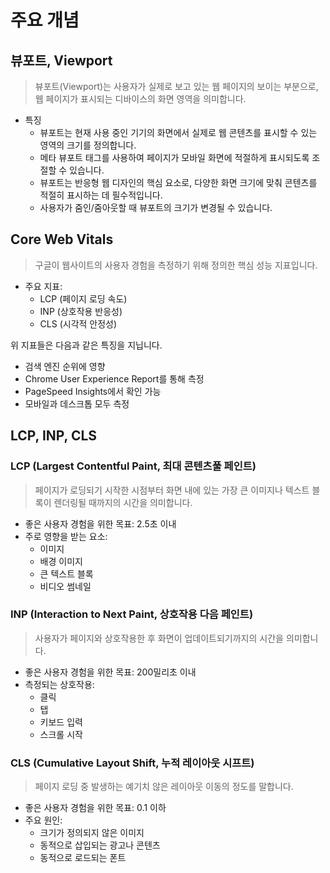 # 주요 개념

## 뷰포트, Viewport

> 뷰포트(Viewport)는 사용자가 실제로 보고 있는 웹 페이지의 보이는 부분으로, 웹 페이지가 표시되는 디바이스의 화면 영역을 의미합니다.

- 특징
  - 뷰포트는 현재 사용 중인 기기의 화면에서 실제로 웹 콘텐츠를 표시할 수 있는 영역의 크기를 정의합니다.
  - 메타 뷰포트 태그를 사용하여 페이지가 모바일 화면에 적절하게 표시되도록 조절할 수 있습니다.
  - 뷰포트는 반응형 웹 디자인의 핵심 요소로, 다양한 화면 크기에 맞춰 콘텐츠를 적절히 표시하는 데 필수적입니다.
  - 사용자가 줌인/줌아웃할 때 뷰포트의 크기가 변경될 수 있습니다.

## Core Web Vitals

> 구글이 웹사이트의 사용자 경험을 측정하기 위해 정의한 핵심 성능 지표입니다.

- 주요 지표:
  - LCP (페이지 로딩 속도)
  - INP (상호작용 반응성)
  - CLS (시각적 안정성)

위 지표들은 다음과 같은 특징을 지닙니다.

- 검색 엔진 순위에 영향
- Chrome User Experience Report를 통해 측정
- PageSpeed Insights에서 확인 가능
- 모바일과 데스크톱 모두 측정

## LCP, INP, CLS

### LCP (Largest Contentful Paint, 최대 콘텐츠풀 페인트)

> 페이지가 로딩되기 시작한 시점부터 화면 내에 있는 가장 큰 이미지나 텍스트 블록이 렌더링될 때까지의 시간을 의미합니다.

- 좋은 사용자 경험을 위한 목표: 2.5초 이내
- 주로 영향을 받는 요소:
  - 이미지
  - 배경 이미지
  - 큰 텍스트 블록
  - 비디오 썸네일

### INP (Interaction to Next Paint, 상호작용 다음 페인트)

> 사용자가 페이지와 상호작용한 후 화면이 업데이트되기까지의 시간을 의미합니다.

- 좋은 사용자 경험을 위한 목표: 200밀리초 이내
- 측정되는 상호작용:
  - 클릭
  - 탭
  - 키보드 입력
  - 스크롤 시작

### CLS (Cumulative Layout Shift, 누적 레이아웃 시프트)

> 페이지 로딩 중 발생하는 예기치 않은 레이아웃 이동의 정도를 말합니다.

- 좋은 사용자 경험을 위한 목표: 0.1 이하
- 주요 원인:
  - 크기가 정의되지 않은 이미지
  - 동적으로 삽입되는 광고나 콘텐츠
  - 동적으로 로드되는 폰트
